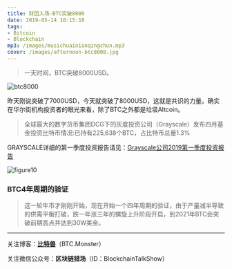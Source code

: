 ```yaml
---
title: 财团入场-BTC突破8000
date: 2019-05-14 10:15:18
tags: 
- Bitcoin
- Blockchain
mp3: /images/musichuainianqingchun.mp3
cover: /images/afternoon-btc8000.jpg
---
```


> 一天时间，BTC突破8000USD。

![btc8000](/images/btc8000.jpg)

昨天刚说突破了7000USD，今天就突破了8000USD，这就是共识的力量。确实在华尔街机构投资者的眼光来看，除了BTC之外都是垃圾Altcoin。

> 全球最大的数字货币集团DCG下的灰度投资公司（Grayscale）发布四月基金投资比特币情况:已持有225,638个BTC，占比特币总量1.3% 

GRAYSCALE详细的第一季度投资报告请见：[Grayscale公司2019第一季度投资报告](https://grayscale.co/digital-asset-investment-report-q1-2019/?utm_medium=content&utm_source=medium&utm_campaign=2019q1report)

![figure10](/images/figure10.jpg)

### BTC4年周期的验证

> 这一轮牛市才刚刚开始，现在开始一个四年周期的验证，由于产量减半导致的供需平衡打破，跌一年涨三年的螺旋上升阶段开启，到2021年BTC会突破前期高点并达到30W美金。



------

关注博客：**[比特兽](https://btc.monster)**（BTC.Monster）

关注微信公众号：**区块链猎场**（ID：BlockchainTalkShow）